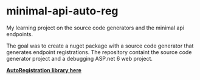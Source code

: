 # minimal-api-auto-reg
My learning project on the source code generators and the minimal api endpoints.

The goal was to create a nuget package with a source code generator that generates endpoint registrations.
The repository containt the source code generator project and a debugging ASP.net 6 web project.

**[AutoRegistration library here](https://github.com/milvis-36/minimal-api-auto-reg/blob/master/EndpointRegistration/Readme.md)**
